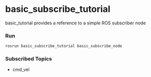 # basic_subscribe_tutorial



basic_tutorial provides a reference to a simple ROS subscriber node

### Run

```bash
rosrun basic_subscribe_tutorial basic_subscribe_node
```

### Subscribed Topics
- cmd_vel
